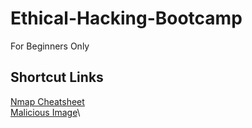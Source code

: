 # Ethical-Hacking-Bootcamp
For Beginners Only

## Shortcut Links
[Nmap Cheatsheet](https://github.com/3ls3if/Ethical-Hacking-Bootcamp/blob/main/Nmap.md)\
[Malicious Image](https://github.com/3ls3if/Ethical-Hacking-Bootcamp/blob/main/malicious-image.md)\
